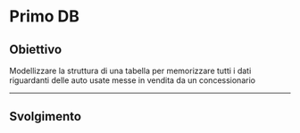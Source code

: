 # Primo DB

## Obiettivo

Modellizzare la struttura di una tabella per memorizzare tutti i dati riguardanti delle auto usate messe in vendita da un concessionario

---

## Svolgimento
